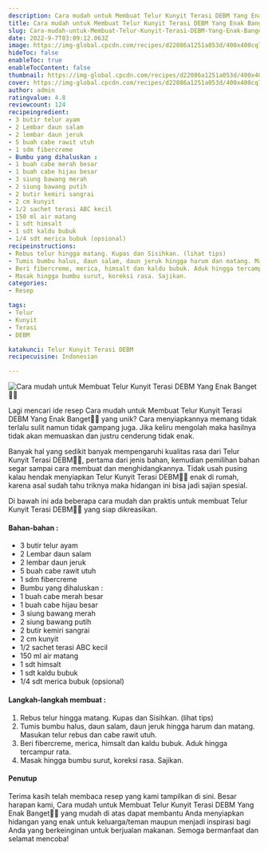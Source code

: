 ```yaml
---
description: Cara mudah untuk Membuat Telur Kunyit Terasi DEBM Yang Enak Banget"
title: Cara mudah untuk Membuat Telur Kunyit Terasi DEBM Yang Enak Banget
slug: Cara-mudah-untuk-Membuat-Telur-Kunyit-Terasi-DEBM-Yang-Enak-Banget
date: 2022-9-7T03:09:12.063Z
image: https://img-global.cpcdn.com/recipes/d22086a1251a053d/400x400cq70/photo.jpg
hideToc: false
enableToc: true
enableTocContent: false
thumbnail: https://img-global.cpcdn.com/recipes/d22086a1251a053d/400x400cq70/photo.jpg
cover: https://img-global.cpcdn.com/recipes/d22086a1251a053d/400x400cq70/photo.jpg
author: admin
ratingvalue: 4.8
reviewcount: 124
recipeingredient:
- 3 butir telur ayam
- 2 Lembar daun salam
- 2 lembar daun jeruk
- 5 buah cabe rawit utuh
- 1 sdm fibercreme
- Bumbu yang dihaluskan :
- 1 buah cabe merah besar
- 1 buah cabe hijau besar
- 3 siung bawang merah
- 2 siung bawang putih
- 2 butir kemiri sangrai
- 2 cm kunyit
- 1/2 sachet terasi ABC kecil
- 150 ml air matang
- 1 sdt himsalt
- 1 sdt kaldu bubuk
- 1/4 sdt merica bubuk (opsional)
recipeinstructions:
- Rebus telur hingga matang. Kupas dan Sisihkan. (lihat tips)
- Tumis bumbu halus, daun salam, daun jeruk hingga harum dan matang. Masukan telur rebus dan cabe rawit utuh.
- Beri fibercreme, merica, himsalt dan kaldu bubuk. Aduk hingga tercampur rata.
- Masak hingga bumbu surut, koreksi rasa. Sajikan.
categories:
- Resep

tags:
- Telur
- Kunyit
- Terasi
- DEBM

katakunci: Telur Kunyit Terasi DEBM
recipecuisine: Indonesian

---
```


![Cara mudah untuk Membuat Telur Kunyit Terasi DEBM Yang Enak Banget👩‍🍳](https://img-global.cpcdn.com/recipes/d22086a1251a053d/400x400cq70/photo.jpg)

Lagi mencari ide resep Cara mudah untuk Membuat Telur Kunyit Terasi DEBM Yang Enak Banget👩‍🍳 yang unik? Cara menyiapkannya memang tidak terlalu sulit namun tidak gampang juga. Jika keliru mengolah maka hasilnya tidak akan memuaskan dan justru cenderung tidak enak.

Banyak hal yang sedikit banyak mempengaruhi kualitas rasa dari Telur Kunyit Terasi DEBM👩‍🍳, pertama dari jenis bahan, kemudian pemilihan bahan segar sampai cara membuat dan menghidangkannya. Tidak usah pusing kalau hendak menyiapkan Telur Kunyit Terasi DEBM👩‍🍳 enak di rumah, karena asal sudah tahu triknya maka hidangan ini bisa jadi sajian spesial.

Di bawah ini ada beberapa cara mudah dan praktis untuk membuat Telur Kunyit Terasi DEBM👩‍🍳 yang siap dikreasikan.

<!--inarticleads1-->

#### Bahan-bahan :

- 3 butir telur ayam
- 2 Lembar daun salam
- 2 lembar daun jeruk
- 5 buah cabe rawit utuh
- 1 sdm fibercreme
- Bumbu yang dihaluskan :
- 1 buah cabe merah besar
- 1 buah cabe hijau besar
- 3 siung bawang merah
- 2 siung bawang putih
- 2 butir kemiri sangrai
- 2 cm kunyit
- 1/2 sachet terasi ABC kecil
- 150 ml air matang
- 1 sdt himsalt
- 1 sdt kaldu bubuk
- 1/4 sdt merica bubuk (opsional)

<!--inarticleads2-->

#### Langkah-langkah membuat :

1. Rebus telur hingga matang. Kupas dan Sisihkan. (lihat tips)
1. Tumis bumbu halus, daun salam, daun jeruk hingga harum dan matang. Masukan telur rebus dan cabe rawit utuh.
1. Beri fibercreme, merica, himsalt dan kaldu bubuk. Aduk hingga tercampur rata.
1. Masak hingga bumbu surut, koreksi rasa. Sajikan.

#### Penutup

Terima kasih telah membaca resep yang kami tampilkan di sini. Besar harapan kami, Cara mudah untuk Membuat Telur Kunyit Terasi DEBM Yang Enak Banget👩‍🍳 yang mudah di atas dapat membantu Anda menyiapkan hidangan yang enak untuk keluarga/teman maupun menjadi inspirasi bagi Anda yang berkeinginan untuk berjualan makanan. Semoga bermanfaat dan selamat mencoba!